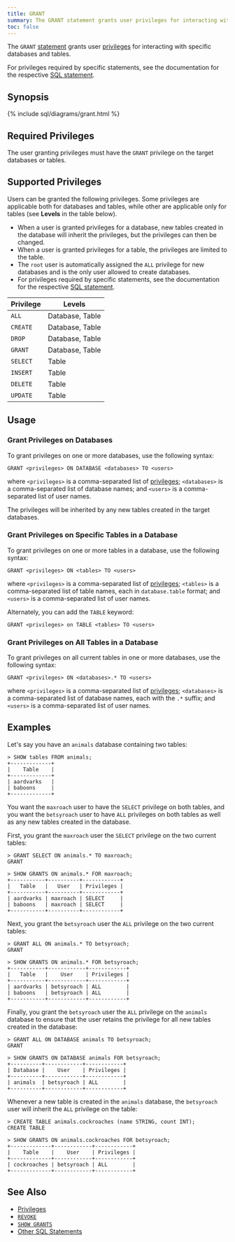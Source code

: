 ```yaml
---
title: GRANT
summary: The GRANT statement grants user privileges for interacting with specific databases and tables.
toc: false
---
```


The `GRANT` [statement](sql-statements.html) grants user [privileges](privileges.html) for interacting with specific databases and tables. 

For privileges required by specific statements, see the documentation for the respective [SQL statement](sql-statements.html).

<div id="toc"></div>

## Synopsis

{% include sql/diagrams/grant.html %}

## Required Privileges

The user granting privileges must have the `GRANT` privilege on the target databases or tables.  

## Supported Privileges

Users can be granted the following privileges. Some privileges are applicable both for databases and tables, while other are applicable only for tables (see **Levels** in the table below). 

- When a user is granted privileges for a database, new tables created in the database will inherit the privileges, but the privileges can then be changed. 
- When a user is granted privileges for a table, the privileges are limited to the table.
- The `root` user is automatically assigned the `ALL` privilege for new databases and is the only user allowed to create databases. 
- For privileges required by specific statements, see the documentation for the respective [SQL statement](sql-statements.html).

Privilege | Levels
----------|------------ 
`ALL` | Database, Table
`CREATE` | Database, Table
`DROP` | Database, Table
`GRANT` | Database, Table
`SELECT` | Table 
`INSERT` | Table 
`DELETE` | Table 
`UPDATE` | Table 

## Usage

### Grant Privileges on Databases

To grant privileges on one or more databases, use the following syntax:

~~~
GRANT <privileges> ON DATABASE <databases> TO <users>
~~~

where `<privileges>` is a comma-separated list of [privileges](#supported-privileges); `<databases>` is a comma-separated list of database names; and `<users>` is a comma-separated list of user names.

The privileges will be inherited by any new tables created in the target databases.

### Grant Privileges on Specific Tables in a Database

To grant privileges on one or more tables in a database, use the following syntax:

~~~
GRANT <privileges> ON <tables> TO <users>
~~~

where `<privileges>` is a comma-separated list of [privileges](#supported-privileges); `<tables>` is a comma-separated list of table names, each in `database.table` format; and `<users>` is a comma-separated list of user names.

Alternately, you can add the `TABLE` keyword:

~~~
GRANT <privileges> on TABLE <tables> TO <users>
~~~

### Grant Privileges on All Tables in a Database

To grant privileges on all current tables in one or more databases, use the following syntax:

~~~
GRANT <privileges> ON <databases>.* TO <users>
~~~

where `<privileges>` is a comma-separated list of [privileges](#supported-privileges); `<databases>` is a comma-separated list of database names, each with the `.*` suffix; and `<users>` is a comma-separated list of user names. 

## Examples

Let's say you have an `animals` database containing two tables: 

~~~ 
> SHOW tables FROM animals;
+-------------+
|    Table    |
+-------------+
| aardvarks   |
| baboons     |
+-------------+
~~~

You want the `maxroach` user to have the `SELECT` privilege on both tables, and you want the `betsyroach` user to have `ALL` privileges on both tables as well as any new tables created in the database. 

First, you grant the `maxroach` user the `SELECT` privilege on the two current tables:

~~~ 
> GRANT SELECT ON animals.* TO maxroach;
GRANT

> SHOW GRANTS ON animals.* FOR maxroach;
+-----------+----------+------------+
|   Table   |   User   | Privileges |
+-----------+----------+------------+
| aardvarks | maxroach | SELECT     |
| baboons   | maxroach | SELECT     |
+-----------+----------+------------+
~~~

Next, you grant the `betsyroach` user the `ALL` privilege on the two current tables:

~~~ 
> GRANT ALL ON animals.* TO betsyroach;
GRANT

> SHOW GRANTS ON animals.* FOR betsyroach;
+-----------+------------+------------+
|   Table   |    User    | Privileges |
+-----------+------------+------------+
| aardvarks | betsyroach | ALL        |
| baboons   | betsyroach | ALL        |
+-----------+------------+------------+
~~~

Finally, you grant the `betsyroach` user the `ALL` privilege on the `animals` database to ensure that the user retains the privilege for all new tables created in the database:

~~~ 
> GRANT ALL ON DATABASE animals TO betsyroach;
GRANT

> SHOW GRANTS ON DATABASE animals FOR betsyroach;
+----------+------------+------------+
| Database |    User    | Privileges |
+----------+------------+------------+
| animals  | betsyroach | ALL        |
+----------+------------+------------+
~~~

Whenever a new table is created in the `animals` database, the `betsyroach` user will inherit the `ALL` privilege on the table:

~~~ 
> CREATE TABLE animals.cockroaches (name STRING, count INT);
CREATE TABLE

> SHOW GRANTS ON animals.cockroaches FOR betsyroach;
+-------------+------------+------------+
|    Table    |    User    | Privileges |
+-------------+------------+------------+
| cockroaches | betsyroach | ALL        |
+-------------+------------+------------+
~~~

## See Also

- [Privileges](privileges.html)
- [`REVOKE`](revoke.html)
- [`SHOW GRANTS`](show-grants.html)
- [Other SQL Statements](sql-statements.html)
